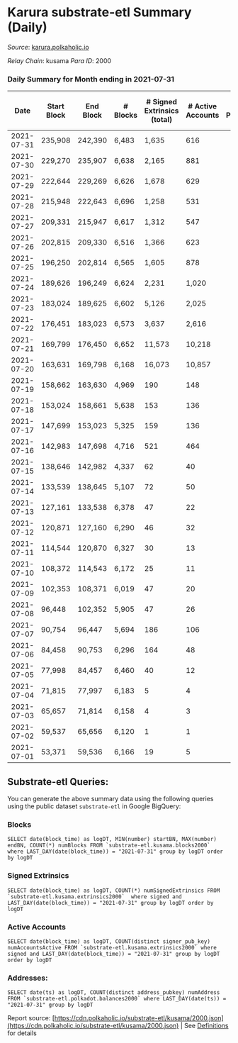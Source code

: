 # Karura substrate-etl Summary (Daily)

_Source_: [karura.polkaholic.io](https://karura.polkaholic.io)

*Relay Chain*: kusama
*Para ID*: 2000



### Daily Summary for Month ending in 2021-07-31


| Date | Start Block | End Block | # Blocks | # Signed Extrinsics (total) | # Active Accounts | # Passive | # New | # Addresses with Balances | # Events | # Transfers | # XCM Transfers In | # XCM Transfers Out |
| ---- | ----------- | --------- | -------- | --------------------------- | ----------------- | --------- | ----- | ------------------------- | -------- | ----------- | ------------------ | ------------------- |
| 2021-07-31 | 235,908 | 242,390 | 6,483  | 1,635 | 616 |  |  |  | 22,246 | 2,113 ($682,455.72) |   | 80 ($1,029,505.49) |
| 2021-07-30 | 229,270 | 235,907 | 6,638  | 2,165 | 881 |  |  |  | 25,400 | 2,722 ($1,923,284.25) |   | 92 ($1,058,109.83) |
| 2021-07-29 | 222,644 | 229,269 | 6,626  | 1,678 | 629 |  |  |  | 21,685 | 1,757 ($1,462,210.79) |   | 77 ($578,155.93) |
| 2021-07-28 | 215,948 | 222,643 | 6,696  | 1,258 | 531 |  |  |  | 19,771 | 1,285 ($629,258.39) |   | 74 ($128,825.60) |
| 2021-07-27 | 209,331 | 215,947 | 6,617  | 1,312 | 547 |  |  |  | 20,168 | 1,465 ($1,851,929.48) |   | 42 ($149,096.47) |
| 2021-07-26 | 202,815 | 209,330 | 6,516  | 1,366 | 623 |  |  |  | 20,100 | 1,481 ($1,114,597.03) |   | 57 ($274,495.48) |
| 2021-07-25 | 196,250 | 202,814 | 6,565  | 1,605 | 878 |  |  |  | 21,092 | 1,805 ($729,325.09) |   | 23 ($678,640.40) |
| 2021-07-24 | 189,626 | 196,249 | 6,624  | 2,231 | 1,020 |  |  |  | 24,327 | 2,335 ($973,299.95) |   | 83 ($1,037,250.41) |
| 2021-07-23 | 183,024 | 189,625 | 6,602  | 5,126 | 2,025 |  |  |  | 37,955 | 5,239 ($7,176,539.80) |   | 138 ($1,490,877.73) |
| 2021-07-22 | 176,451 | 183,023 | 6,573  | 3,637 | 2,616 |  |  |  | 31,060 | 3,373 ($1,816,130.10) |   | 17 ($66,163.53) |
| 2021-07-21 | 169,799 | 176,450 | 6,652  | 11,573 | 10,218 |  |  |  | 75,274 | 11,043 ($1,136,186.66) |   | 9 ($34,972.60) |
| 2021-07-20 | 163,631 | 169,798 | 6,168  | 16,073 | 10,857 |  |  |  | 77,183 | 14,264 ($12,159,685.61) |   | 12 ($25,160.28) |
| 2021-07-19 | 158,662 | 163,630 | 4,969  | 190 | 148 |  |  |  | 10,637 | 56 ($9,925.84) |   | 1 ($1,661.09) |
| 2021-07-18 | 153,024 | 158,661 | 5,638  | 153 | 136 |  |  |  | 11,991 | 80 ($13,001.66) |   |   |
| 2021-07-17 | 147,699 | 153,023 | 5,325  | 159 | 136 |  |  |  | 11,483 | 95 ($125,320.81) |   |   |
| 2021-07-16 | 142,983 | 147,698 | 4,716  | 521 | 464 |  |  |  | 11,046 | 99 ($25,843.91) |   | 3 ($34.74) |
| 2021-07-15 | 138,646 | 142,982 | 4,337  | 62 | 40 |  |  |  | 9,592 | 65 ($127,558.96) |   | 10 ($933.59) |
| 2021-07-14 | 133,539 | 138,645 | 5,107  | 72 | 50 |  |  |  | 11,366 | 105 ($17,909.77) |   | 12 ($1,251.05) |
| 2021-07-13 | 127,161 | 133,538 | 6,378  | 47 | 22 |  |  |  | 13,362 | 133 ($17,965.22) |   | 1 ($3.30) |
| 2021-07-12 | 120,871 | 127,160 | 6,290  | 46 | 32 |  |  |  | 12,709 | 7 ($1,036.59) |   |   |
| 2021-07-11 | 114,544 | 120,870 | 6,327  | 30 | 13 |  |  |  | 13,766 | 290 ($32,155.42) |   |   |
| 2021-07-10 | 108,372 | 114,543 | 6,172  | 25 | 11 |  |  |  | 12,454 |   |   |   |
| 2021-07-09 | 102,353 | 108,371 | 6,019  | 47 | 20 |  |  |  | 13,651 | 478 ($861,039.05) |   |   |
| 2021-07-08 | 96,448 | 102,352 | 5,905  | 47 | 26 |  |  |  | 12,214 | 78 ($21,599,338.75) |   |   |
| 2021-07-07 | 90,754 | 96,447 | 5,694  | 186 | 106 |  |  |  | 24,531 | 4,580 ($962,646.59) |   |   |
| 2021-07-06 | 84,458 | 90,753 | 6,296  | 164 | 48 |  |  |  | 79,338 | 26,796 ($7,521,418.19) |   |   |
| 2021-07-05 | 77,998 | 84,457 | 6,460  | 40 | 12 |  |  |  | 13,026 | 3 ($0.21) |   |   |
| 2021-07-04 | 71,815 | 77,997 | 6,183  | 5 | 4 |  |  |  | 12,403 |   |   |   |
| 2021-07-03 | 65,657 | 71,814 | 6,158  | 4 | 3 |  |  |  | 12,327 |   |   |   |
| 2021-07-02 | 59,537 | 65,656 | 6,120  | 1 | 1 |  |  |  | 12,245 |   |   |   |
| 2021-07-01 | 53,371 | 59,536 | 6,166  | 19 | 5 |  |  |  | 12,408 |   |   | 4 ($206.61) |

## Substrate-etl Queries:
You can generate the above summary data using the following queries using the public dataset `substrate-etl` in Google BigQuery:


### Blocks
```
SELECT date(block_time) as logDT, MIN(number) startBN, MAX(number) endBN, COUNT(*) numBlocks FROM `substrate-etl.kusama.blocks2000`  where LAST_DAY(date(block_time)) = "2021-07-31" group by logDT order by logDT
```


### Signed Extrinsics
```
SELECT date(block_time) as logDT, COUNT(*) numSignedExtrinsics FROM `substrate-etl.kusama.extrinsics2000`  where signed and LAST_DAY(date(block_time)) = "2021-07-31" group by logDT order by logDT
```


### Active Accounts
```
SELECT date(block_time) as logDT, COUNT(distinct signer_pub_key) numAccountsActive FROM `substrate-etl.kusama.extrinsics2000` where signed and LAST_DAY(date(block_time)) = "2021-07-31" group by logDT order by logDT
```


### Addresses:
```
SELECT date(ts) as logDT, COUNT(distinct address_pubkey) numAddress FROM `substrate-etl.polkadot.balances2000` where LAST_DAY(date(ts)) = "2021-07-31" group by logDT
```



Report source: [https://cdn.polkaholic.io/substrate-etl/kusama/2000.json](https://cdn.polkaholic.io/substrate-etl/kusama/2000.json) | See [Definitions](/DEFINITIONS.md) for details
